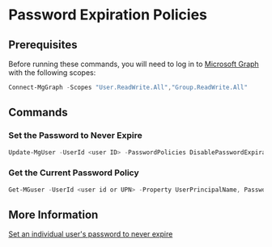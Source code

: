 # Password Expiration Policies

## Prerequisites

Before running these commands, you will need to log in to [Microsoft Graph](../1%20Global/Microsoft.Graph.md) with the following scopes:

```PowerShell
Connect-MgGraph -Scopes "User.ReadWrite.All","Group.ReadWrite.All"
```

## Commands

### Set the Password to Never Expire

```PowerShell
Update-MgUser -UserId <user ID> -PasswordPolicies DisablePasswordExpiration -PassThru
```

### Get the Current Password Policy

```PowerShell
Get-MGuser -UserId <user id or UPN> -Property UserPrincipalName, PasswordPolicies
```

## More Information

[Set an individual user's password to never expire](https://learn.microsoft.com/en-us/microsoft-365/admin/add-users/set-password-to-never-expire)
